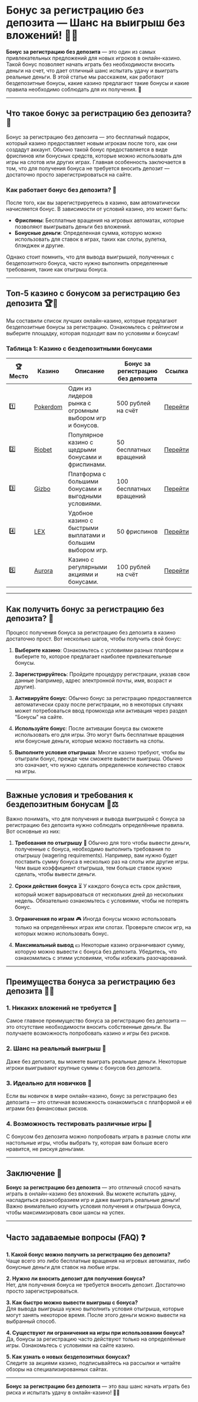 # **Бонус за регистрацию без депозита** — Шанс на выигрыш без вложений! 🎉💸

**Бонус за регистрацию без депозита** — это один из самых привлекательных предложений для новых игроков в онлайн-казино. Такой бонус позволяет начать играть без необходимости вносить деньги на счет, что дает отличный шанс испытать удачу и выиграть реальные деньги. В этой статье мы расскажем, как работают бездепозитные бонусы, какие казино предлагают такие бонусы и какие правила необходимо соблюдать для их получения. 🌟

---

## Что такое бонус за регистрацию без депозита? 📝

Бонус за регистрацию без депозита — это бесплатный подарок, который казино предоставляет новым игрокам после того, как они создадут аккаунт. Обычно такой бонус предоставляется в виде фриспинов или бонусных средств, которые можно использовать для игры на слотов или других играх. Главная особенность заключается в том, что для получения бонуса не требуется вносить депозит — достаточно просто зарегистрироваться на сайте.

### Как работает бонус без депозита? 🔄

После того, как вы зарегистрируетесь в казино, вам автоматически начисляется бонус. В зависимости от условий казино, это может быть:

- **Фриспины**: Бесплатные вращения на игровых автоматах, которые позволяют выигрывать деньги без вложений.
- **Бонусные деньги**: Определенная сумма, которую можно использовать для ставок в играх, таких как слоты, рулетка, блэкджек и другие.

Однако стоит помнить, что для вывода выигрышей, полученных с бездепозитного бонуса, часто нужно выполнить определенные требования, такие как отыгрыш бонуса.

---

## Топ-5 казино с бонусом за регистрацию без депозита 🏆🎁

Мы составили список лучших онлайн-казино, которые предлагают бездепозитные бонусы за регистрацию. Ознакомьтесь с рейтингом и выберите площадку, которая подходит вам по условиям и бонусам!

### Таблица 1: Казино с бездепозитными бонусами

| 🏆 Место | Казино       | Описание                                                       | Бонус за регистрацию без депозита | Ссылка                                      |
|----------|--------------|---------------------------------------------------------------|----------------------------------|---------------------------------------------|
| 1️⃣      | [Pokerdom](https://brandplay.link/4k77v2yx) | Один из лидеров рынка с огромным выбором игр и бонусов. | 500 рублей на счёт              | [Перейти](https://brandplay.link/4k77v2yx)   |
| 2️⃣      | [Riobet](https://brandplay.link/7xBLTPyj) | Популярное казино с щедрыми бонусами и фриспинами.      | 50 бесплатных вращений          | [Перейти](https://brandplay.link/7xBLTPyj)   |
| 3️⃣      | [Gizbo](https://brandplay.link/bprXw4YV) | Платформа с большими бонусами и выгодными условиями.      | 100 бесплатных вращений         | [Перейти](https://brandplay.link/bprXw4YV)   |
| 4️⃣      | [LEX](https://brandplay.link/zW4hdDFV) | Удобное казино с быстрыми выплатами и большим выбором игр. | 50 фриспинов                    | [Перейти](https://brandplay.link/zW4hdDFV)   |
| 5️⃣      | [Aurora](https://10trafic-stat2.com/click/668546556bcc6313411604bd/6766/13032/subaccount) | Казино с регулярными акциями и бонусами.                  | 100 рублей на счёт              | [Перейти](https://10trafic-stat2.com/click/668546556bcc6313411604bd/6766/13032/subaccount) |

---

## Как получить бонус за регистрацию без депозита? 📝

Процесс получения бонуса за регистрацию без депозита в казино достаточно прост. Вот несколько шагов, чтобы получить свой бонус:

1. **Выберите казино**: Ознакомьтесь с условиями разных платформ и выберите то, которое предлагает наиболее привлекательные бонусы.
   
2. **Зарегистрируйтесь**: Пройдите процедуру регистрации, указав свои данные (например, адрес электронной почты, имя, возраст и другие).
   
3. **Активируйте бонус**: Обычно бонус за регистрацию предоставляется автоматически сразу после регистрации, но в некоторых случаях может потребоваться ввод промокода или активация через раздел "Бонусы" на сайте.

4. **Используйте бонус**: После активации бонуса вы сможете использовать его для игры. Это могут быть бесплатные вращения или бонусные деньги, которые можно поставить на слоты.

5. **Выполните условия отыгрыша**: Многие казино требуют, чтобы вы отыграли бонус, прежде чем сможете вывести выигрыш. Обычно это означает, что нужно сделать определенное количество ставок на игры.

---

## Важные условия и требования к бездепозитным бонусам 📝⚖️

Важно понимать, что для получения и вывода выигрышей с бонуса за регистрацию без депозита нужно соблюдать определённые правила. Вот основные из них:

1. **Требования по отыгрышу** 🎰
   Обычно для того чтобы вывести деньги, полученные с бонуса, необходимо выполнить требования по отыгрышу (wagering requirements). Например, вам нужно будет поставить сумму бонуса в несколько раз на слоты или другие игры. Чем выше коэффициент отыгрыша, тем больше ставок нужно сделать, чтобы вывести деньги.

2. **Сроки действия бонуса** ⏳
   У каждого бонуса есть срок действия, который может варьироваться от нескольких дней до нескольких недель. Обязательно ознакомьтесь с условиями, чтобы не потерять бонус.

3. **Ограничения по играм** 🎮
   Иногда бонусы можно использовать только на определённых играх или слотах. Проверьте список игр, на которых можно использовать бонус.

4. **Максимальный вывод** 💵
   Некоторые казино ограничивают сумму, которую можно вывести с бонуса без депозита. Убедитесь, что ознакомились с этими условиями, чтобы избежать разочарований.

---

## Преимущества бонуса за регистрацию без депозита 🎁✨

### 1. **Никаких вложений не требуется** 💸

Самое главное преимущество бонуса за регистрацию без депозита — это отсутствие необходимости вносить собственные деньги. Вы получаете возможность попробовать казино и игры без рисков.

### 2. **Шанс на реальный выигрыш** 🏅

Даже без депозита, вы можете выиграть реальные деньги. Некоторые игроки выигрывают крупные суммы с бонусов без депозита.

### 3. **Идеально для новичков** 👶

Если вы новичок в мире онлайн-казино, бонус за регистрацию без депозита — это отличная возможность ознакомиться с платформой и её играми без финансовых рисков.

### 4. **Возможность тестировать различные игры** 🎰

С бонусом без депозита можно попробовать играть в разные слоты или настольные игры, чтобы выбрать ту, которая вам больше всего нравится, не рискуя деньгами.

---

## Заключение 🎯

**Бонус за регистрацию без депозита** — это отличный способ начать играть в онлайн-казино без вложений. Вы можете испытать удачу, насладиться разнообразием игр и даже выиграть реальные деньги! Важно внимательно изучить условия получения и отыгрыша бонуса, чтобы максимизировать свои шансы на успех.

---

## Часто задаваемые вопросы (FAQ) ❓

**1. Какой бонус можно получить за регистрацию без депозита?**  
Чаще всего это либо бесплатные вращения на игровых автоматах, либо бонусные деньги для ставок на любые игры.

**2. Нужно ли вносить депозит для получения бонуса?**  
Нет, для получения бонуса не требуется вносить депозит. Достаточно просто зарегистрироваться.

**3. Как быстро можно вывести выигрыш с бонуса?**  
Для вывода выигрыша нужно выполнить условия отыгрыша, которые могут занять некоторое время. После этого деньги можно вывести на выбранный способ.

**4. Существуют ли ограничения на игры при использовании бонуса?**  
Да, бонусы за регистрацию часто действуют только на определённые игры. Ознакомьтесь с условиями на сайте казино.

**5. Как узнать о новых бездепозитных бонусах?**  
Следите за акциями казино, подписывайтесь на рассылки и читайте обзоры на специализированных сайтах.

---

**Бонус за регистрацию без депозита** — это ваш шанс начать играть без риска и испытать удачу в онлайн-казино! 🎰💸
